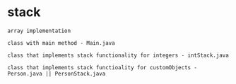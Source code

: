 # stack

    array implementation 

    class with main method - Main.java

    class that implements stack functionality for integers - intStack.java

    class that implements stack functioality for customObjects - Person.java || PersonStack.java

